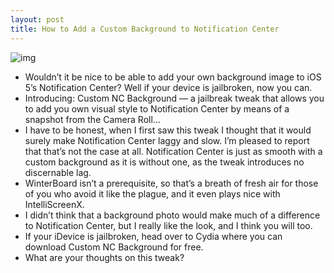 ```yaml
---
layout: post
title: How to Add a Custom Background to Notification Center
---
```

![img](http://media.idownloadblog.com/wp-content/uploads/2012/01/Custom-NC-Background-e1326602000586.jpg)
* Wouldn’t it be nice to be able to add your own background image to iOS 5’s Notification Center? Well if your device is jailbroken, now you can.
* Introducing: Custom NC Background — a jailbreak tweak that allows you to add you own visual style to Notification Center by means of a snapshot from the Camera Roll…
* I have to be honest, when I first saw this tweak I thought that it would surely make Notification Center laggy and slow. I’m pleased to report that that’s not the case at all. Notification Center is just as smooth with a custom background as it is without one, as the tweak introduces no discernable lag.
* WinterBoard isn’t a prerequisite, so that’s a breath of fresh air for those of you who avoid it like the plague, and it even plays nice with IntelliScreenX.
* I didn’t think that a background photo would make much of a difference to Notification Center, but I really like the look, and I think you will too.
* If your iDevice is jailbroken, head over to Cydia where you can download Custom NC Background for free.
* What are your thoughts on this tweak?

